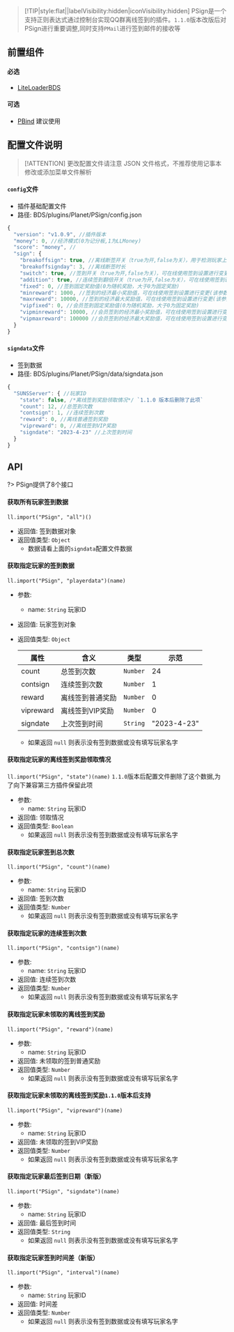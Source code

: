 > [!TIP|style:flat||labelVisibility:hidden|iconVisibility:hidden] PSign是一个支持正则表达式通过控制台实现QQ群离线签到的插件。`1.1.0`版本改版后对PSign进行重要调整,同时支持`PMail`进行签到邮件的接收等

## 前置组件
#### 必选
- [LiteLoaderBDS](https://www.minebbs.com/liteloader/)

#### 可选
- [PBind](https://www.minebbs.com/resources/pbind.4211/) 建议使用

## 配置文件说明

> [!ATTENTION] 更改配置文件请注意 JSON 文件格式，不推荐使用记事本修改或添加菜单文件解析

#### `config`文件

- 插件基础配置文件
- 路径: BDS/plugins/Planet/PSign/config.json
```js
{
  "version": "v1.0.9", //插件版本
  "money": 0, //经济模式(0为记分板,1为LLMoney)
  "score": "money", //
  "sign": {
    "breakoffsign": true, //离线断签开关（true为开,false为关），用于检测玩家上次入服时间有没有超过指定时长从而禁止离线签到
    "breakoffsignday": 3, //离线断签时长
    "switch": true, //签到开关（true为开,false为关），可在线使用签到设置进行变更
    "addition": true, //连续签到翻倍开关（true为开,false为关），可在线使用签到设置进行变更
    "fixed": 0, //签到固定奖励值(0为随机奖励，大于0为固定奖励)
    "minreward": 1000, //签到的经济最小奖励值，可在线使用签到设置进行变更(该参数不能大于最大值)
    "maxreward": 10000, //签到的经济最大奖励值，可在线使用签到设置进行变更(该参数不能小于最小值)
    "vipfixed": 0, //会员签到固定奖励值(0为随机奖励，大于0为固定奖励)
    "vipminreward": 10000, //会员签到的经济最小奖励值，可在线使用签到设置进行变更(该参数不能大于最大值)
    "vipmaxreward": 100000 //会员签到的经济最大奖励值，可在线使用签到设置进行变更(该参数不能小于最小值)
  }
}
```

#### `signdata`文件

- 签到数据
- 路径: BDS/plugins/Planet/PSign/data/signdata.json
```js
{
  "SUNSServer": { //玩家ID
    "state": false, /*离线签到奖励领取情况*/ `1.1.0 版本后删除了此项`
    "count": 12, //总签到次数
    "contsign": 1, //连续签到次数
    "reward": 0, //离线普通签到奖励
    "vipreward": 0, //离线签到VIP奖励
    "signdate": "2023-4-23" //上次签到时间
  }
}
```

## API
?> PSign提供了8个接口

#### 获取所有玩家签到数据
`ll.import("PSign", "all")()`

- 返回值: 签到数据对象
- 返回值类型: `Object`
  - 数据请看上面的`signdata`配置文件数据

#### 获取指定玩家的签到数据
`ll.import("PSign", "playerdata")(name)`

- 参数: 
  - name: `String`
    玩家ID
- 返回值: 玩家签到对象
- 返回值类型: `Object`

    | 属性     | 含义                 | 类型      | 示范       |
    | -------- | -------------------- | --------- | ---------- |
    | count    | 总签到次数           | `Number`  | 24         |
    | contsign | 连续签到次数         | `Number`  | 1          |
    | reward   | 离线签到普通奖励 | `Number`  | 0          |
    | vipreward | 离线签到VIP奖励 | `Number`  | 0          |
    | signdate | 上次签到时间         | `String`  | "2023-4-23"|

  - 如果返回 `null` 则表示没有签到数据或没有填写玩家名字

#### 获取指定玩家的离线签到奖励领取情况
`ll.import("PSign", "state")(name)`
`1.1.0`版本后配置文件删除了这个数据,为了向下兼容第三方插件保留此项

- 参数: 
  - name: `String`
    玩家ID
- 返回值: 领取情况
- 返回值类型: `Boolean`
  - 如果返回 `null` 则表示没有签到数据或没有填写玩家名字

#### 获取指定玩家签到总次数
`ll.import("PSign", "count")(name)`

- 参数: 
  - name: `String`
    玩家ID
- 返回值: 签到次数
- 返回值类型: `Number`
  - 如果返回 `null` 则表示没有签到数据或没有填写玩家名字

#### 获取指定玩家的连续签到次数
`ll.import("PSign", "contsign")(name)`

- 参数: 
  - name: `String`
    玩家ID
- 返回值: 连续签到次数
- 返回值类型: `Number`
  - 如果返回 `null` 则表示没有签到数据或没有填写玩家名字

#### 获取指定玩家未领取的离线签到奖励
`ll.import("PSign", "reward")(name)`

- 参数: 
  - name: `String`
    玩家ID
- 返回值: 未领取的签到普通奖励
- 返回值类型: `Number`
  - 如果返回 `null` 则表示没有签到数据或没有填写玩家名字

#### 获取指定玩家未领取的离线签到奖励`1.1.0`版本后支持
`ll.import("PSign", "vipreward")(name)`

- 参数: 
  - name: `String`
    玩家ID
- 返回值: 未领取的签到VIP奖励
- 返回值类型: `Number`
  - 如果返回 `null` 则表示没有签到数据或没有填写玩家名字

#### 获取指定玩家最后签到日期（新版）
`ll.import("PSign", "signdate")(name)`

- 参数: 
  - name: `String`
    玩家ID
- 返回值: 最后签到时间
- 返回值类型: `String`
  - 如果返回 `null` 则表示没有签到数据或没有填写玩家名字

#### 获取指定玩家签到时间差（新版）
`ll.import("PSign", "interval")(name)`

- 参数: 
  - name: `String`
    玩家ID
- 返回值: 时间差
- 返回值类型: `Number`
  - 如果返回 `null` 则表示没有签到数据或没有填写玩家名字